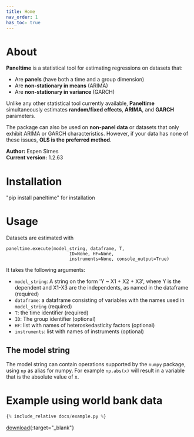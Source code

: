 ```yaml
---
title: Home
nav_order: 1
has_toc: true
---
```

<script type="text/javascript"
  async
  src="https://cdn.jsdelivr.net/npm/mathjax@3/es5/tex-mml-chtml.js">
</script>

# About

**Paneltime** is a statistical tool for estimating regressions on datasets that:  

- Are **panels** (have both a time and a group dimension)  
- Are **non-stationary in means** (ARIMA)  
- Are **non-stationary in variance** (GARCH)  

Unlike any other statistical tool currently available, **Paneltime** simultaneously estimates **random/fixed effects**, **ARIMA**, and **GARCH** parameters.  

The package can also be used on **non-panel data** or datasets that only exhibit ARIMA or GARCH characteristics. However, if your data has none of these issues, **OLS is the preferred method**.  

**Author:** Espen Sirnes  
**Current version:** 1.2.63  


# Installation


"pip install paneltime" for installation


# Usage

Datasets are estimated with 

```
paneltime.execute(model_string, dataframe, T,
						ID=None, HF=None,
						instruments=None, console_output=True)
```
It takes the following arguments:

- `model_string`: A string on the form 'Y ~ X1 + X2 + X3', where Y is the dependent and X1-X3 are the independents, as named in the dataframe (required)
- `dataframe`: a dataframe consisting of variables with the names used in `model_string` (required)
- `T`: the time identifier (required)
- `ID`: The group identifier (optional)
- `HF`: list with names of heteroskedasticity factors (optional)
- `instruments`: list with names of instruments (optional)
  
## The model string

The model string can contain operations supported by the `numpy` package, using `np` as alias for numpy. For example `np.abs(x)` will result in a 
variable that is the absolute value of x. 


# Example using world bank data
```python
{% include_relative docs/example.py %}
```

[download](docs/example.py){:target="_blank"}



